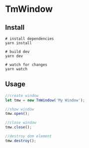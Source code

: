 # TmWindow

## Install

```
# install dependencies
yarn install

# build dev
yarn dev

# watch for changes
yarn watch

```

## Usage

```JavaScript
//create window
let tmw = new TmWindow('My Window');

//show window
tmw.open();

//close window
tmw.close();

//destroy dom element
tmw.destroy();
```